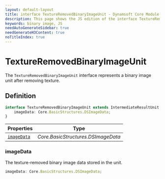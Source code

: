```yaml
---
layout: default-layout
title: interface TextureRemovedBinaryImageUnit - Dynamsoft Core Module JS Edition API Reference
description: This page shows the JS edition of the interface TextureRemovedBinaryImageUnit in Dynamsoft Core Module.
keywords: binary image, JS
needAutoGenerateSidebar: true
needGenerateH3Content: true
noTitleIndex: true
---
```


# TextureRemovedBinaryImageUnit

The `TextureRemovedBinaryImageUnit` interface represents a binary image unit after removing texture.

## Definition

```typescript
interface TextureRemovedBinaryImageUnit extends IntermediateResultUnit {
    imageData: Core.BasicStructures.DSImageData;
} 
```

| Properties               | Type |
|----------------------|-------------|
| [`imageData`](#imagedata) | *Core.BasicStructures.DSImageData* |

### imageData

The texture-removed binary image data stored in the unit.

```typescript
imageData: Core.BasicStructures.DSImageData;
```